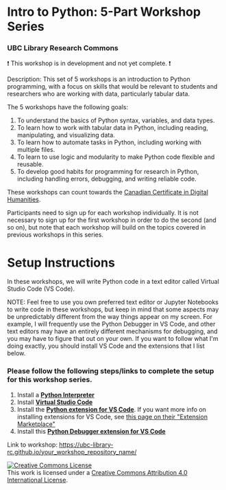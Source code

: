 # Intro to Python: 5-Part Workshop Series
### UBC Library Research Commons

:heavy_exclamation_mark: This workshop is in development and not yet complete. :heavy_exclamation_mark:

Description: This set of 5 workshops is an introduction to Python programming, with a focus on skills that would be relevant to students and researchers who are working with data, particularly tabular data.

The 5 workshops have the following goals:
1. To understand the basics of Python syntax, variables, and data types.
2. To learn how to work with tabular data in Python, including reading, manipulating, and visualizing data.
3. To learn how to automate tasks in Python, including working with multiple files.
4. To learn to use logic and modularity to make Python code flexible and reusable.
5. To develop good habits for programming for research in Python, including handling errors, debugging, and writing reliable code.

These workshops can count towards the [Canadian Certificate in Digital Humanities](https://ccdhhn.ca/).

Participants need to sign up for each workshop individually.
It is not necessary to sign up for the first workshop in order to do the second (and so on), but note that each workshop will build on the topics covered in previous workshops in this series.

# Setup Instructions
In these workshops, we will write Python code in a text editor called Virtual Studio Code (VS Code).

NOTE: Feel free to use you own preferred text editor or Jupyter Notebooks to write code in these workshops, but keep in mind that some aspects may be unpredictably different from the way things appear on my screen. For example, I will frequently use the Python Debugger in VS Code, and other text editors may have an entirely different mechanisms for debugging, and you may have to figure that out on your own. If you want to follow what I'm doing exactly, you should install VS Code and the extensions that I list below.

### Please follow the following steps/links to complete the setup for this workshop series.
1. Install a [**Python Interpreter**](https://code.visualstudio.com/docs/python/python-tutorial#_install-a-python-interpreter)
2. Install [**Virtual Studio Code**](https://code.visualstudio.com/Download)
3. Install the [**Python extension for VS Code**](https://marketplace.visualstudio.com/items?itemName=ms-python.python). If you want more info on installing extensions for VS Code, see [this page on their "Extension Marketplace"](https://code.visualstudio.com/docs/configure/extensions/extension-marketplace)
4. Install this [**Python Debugger extension for VS Code**](https://marketplace.visualstudio.com/items?itemName=ms-python.debugpy)


Link to workshop: https://ubc-library-rc.github.io/your_workshop_repository_name/

<a rel="license" href="http://creativecommons.org/licenses/by/4.0/"><img alt="Creative Commons License" style="border-width:0" src="https://i.creativecommons.org/l/by/4.0/88x31.png" /></a><br />This work is licensed under a <a rel="license" href="http://creativecommons.org/licenses/by/4.0/">Creative Commons Attribution 4.0 International License</a>.
